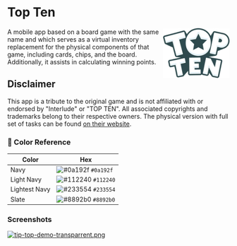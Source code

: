 # Top Ten
<div align="center" height="40px">

 <img align="right" alt="Logo" width="30%" src="./app/src/main/res/drawable/logo_top_ten_2.png"/>
 <p align="left">
A mobile app based on a board game with the same name and which serves as a virtual inventory replacement for the physical components of that game, including cards, chips, and the board. Additionally, it assists in calculating winning points.
 </p> 
</div>

## Disclaimer
This app is a tribute to the original game and is not affiliated with or endorsed by "Interlude" or "TOP TEN". All associated copyrights and trademarks belong to their respective owners. The physical version with full set of tasks can be found [on their website](https://www.cocktailgames.com/en/game/top-ten/).

### 🎨 Color Reference

| Color          | Hex                                                                |
| -------------- | ------------------------------------------------------------------ |
| Navy           | ![#0a192f](https://via.placeholder.com/10/0a192f?text=+) `#0a192f` |
| Light Navy     | ![#112240](https://via.placeholder.com/10/0a192f?text=+) `#112240` |
| Lightest Navy  | ![#233554](https://via.placeholder.com/10/303C55?text=+) `#233554` |
| Slate          | ![#8892b0](https://via.placeholder.com/10/8892b0?text=+) `#8892b0` |


### Screenshots

[![tip-top-demo-transparrent.png](https://i.postimg.cc/HkfY6WMV/tip-top-demo-transparrent.png)](https://postimg.cc/gxHbJWNW)
